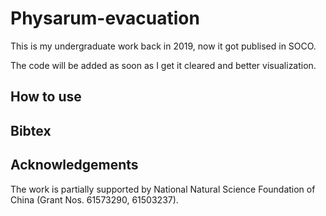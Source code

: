 # Physarum-evacuation

This is my undergraduate work back in 2019, now it got publised in SOCO.

The code will be added as soon as I get it cleared and better visualization.

## How to use

## Bibtex

## Acknowledgements
The work is partially supported by National Natural Science Foundation of China (Grant Nos. 61573290, 61503237).
